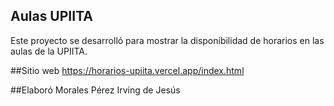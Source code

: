 ## Aulas UPIITA
Este proyecto se desarrolló para mostrar la disponibilidad de horarios en las aulas de la UPIITA.

##Sitio web
https://horarios-upiita.vercel.app/index.html

##Elaboró
Morales Pérez Irving de Jesús
